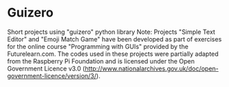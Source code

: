 # Guizero
Short projects using "guizero" python library
Note: Projects "Simple Text Editor" and "Emoji Match Game" have been developed as part of exercises for the online course "Programming with GUIs" provided by the Futurelearn.com. The codes used in these projects were partially adapted from the Raspberry Pi Foundation and is licensed under the Open Government Licence v3.0 (http://www.nationalarchives.gov.uk/doc/open-government-licence/version/3/).
